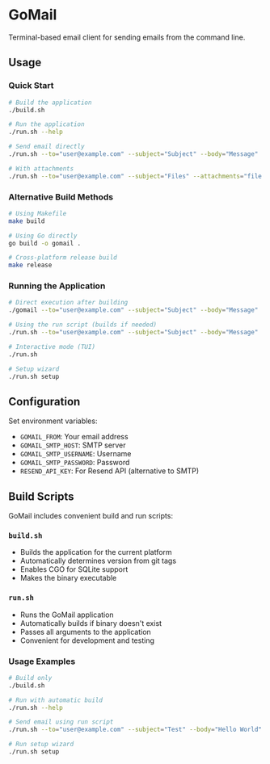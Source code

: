 # GoMail

Terminal-based email client for sending emails from the command line.

## Usage

### Quick Start

```bash
# Build the application
./build.sh

# Run the application
./run.sh --help

# Send email directly
./run.sh --to="user@example.com" --subject="Subject" --body="Message"

# With attachments
./run.sh --to="user@example.com" --subject="Files" --attachments="file.txt,doc.pdf"
```

### Alternative Build Methods

```bash
# Using Makefile
make build

# Using Go directly
go build -o gomail .

# Cross-platform release build
make release
```

### Running the Application

```bash
# Direct execution after building
./gomail --to="user@example.com" --subject="Subject" --body="Message"

# Using the run script (builds if needed)
./run.sh --to="user@example.com" --subject="Subject" --body="Message"

# Interactive mode (TUI)
./run.sh

# Setup wizard
./run.sh setup
```

## Configuration

Set environment variables:
- `GOMAIL_FROM`: Your email address
- `GOMAIL_SMTP_HOST`: SMTP server
- `GOMAIL_SMTP_USERNAME`: Username
- `GOMAIL_SMTP_PASSWORD`: Password
- `RESEND_API_KEY`: For Resend API (alternative to SMTP)

## Build Scripts

GoMail includes convenient build and run scripts:

### `build.sh`
- Builds the application for the current platform
- Automatically determines version from git tags
- Enables CGO for SQLite support
- Makes the binary executable

### `run.sh`  
- Runs the GoMail application
- Automatically builds if binary doesn't exist
- Passes all arguments to the application
- Convenient for development and testing

### Usage Examples

```bash
# Build only
./build.sh

# Run with automatic build
./run.sh --help

# Send email using run script
./run.sh --to="user@example.com" --subject="Test" --body="Hello World"

# Run setup wizard
./run.sh setup
```

